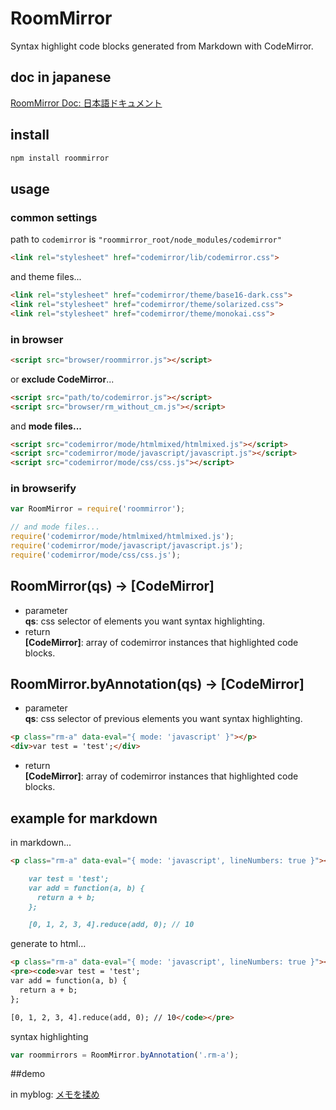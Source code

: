 # RoomMirror
Syntax highlight code blocks generated from Markdown with CodeMirror.

## doc in japanese

[RoomMirror Doc: 日本語ドキュメント](http://all-user.github.io/roommirror/docs)

## install
```bash
npm install roommirror
```

## usage

### common settings
path to `codemirror` is `"roommirror_root/node_modules/codemirror"`
```html
<link rel="stylesheet" href="codemirror/lib/codemirror.css">
```
and theme files...
```html
<link rel="stylesheet" href="codemirror/theme/base16-dark.css">
<link rel="stylesheet" href="codemirror/theme/solarized.css">
<link rel="stylesheet" href="codemirror/theme/monokai.css">
```

### in browser
```html
<script src="browser/roommirror.js"></script>
```

or __exclude CodeMirror__...
```html
<script src="path/to/codemirror.js"></script>
<script src="browser/rm_without_cm.js"></script>
```

and __mode files...__
```html
<script src="codemirror/mode/htmlmixed/htmlmixed.js"></script>
<script src="codemirror/mode/javascript/javascript.js"></script>
<script src="codemirror/mode/css/css.js"></script>
```

### in browserify
```javascript
var RoomMirror = require('roommirror');

// and mode files...
require('codemirror/mode/htmlmixed/htmlmixed.js');
require('codemirror/mode/javascript/javascript.js');
require('codemirror/mode/css/css.js');
```

## RoomMirror(qs) -> [CodeMirror]

- parameter<br>
  __qs__: css selector of elements you want syntax highlighting.
- return<br>
  __[CodeMirror]__: array of codemirror instances that highlighted code blocks.

## RoomMirror.byAnnotation(qs) -> [CodeMirror]

- parameter<br>
  __qs__: css selector of previous elements you want syntax highlighting.
```html
<p class="rm-a" data-eval="{ mode: 'javascript' }"></p>
<div>var test = 'test';</div>
```
- return<br>
  __[CodeMirror]__: array of codemirror instances that highlighted code blocks.

## example for markdown
in markdown...
```markdown
<p class="rm-a" data-eval="{ mode: 'javascript', lineNumbers: true }"></p>

    var test = 'test';
    var add = function(a, b) {
      return a + b;
    };

    [0, 1, 2, 3, 4].reduce(add, 0); // 10

```

generate to html...

```html
<p class="rm-a" data-eval="{ mode: 'javascript', lineNumbers: true }"></p>
<pre><code>var test = 'test';
var add = function(a, b) {
  return a + b;
};

[0, 1, 2, 3, 4].reduce(add, 0); // 10</code></pre>
```

syntax highlighting

```javascript
var roommirrors = RoomMirror.byAnnotation('.rm-a');
```

##demo

in myblog: [メモを揉め]()
